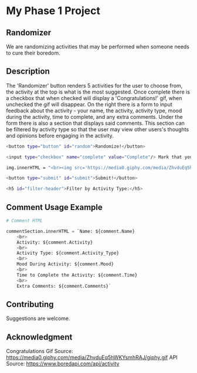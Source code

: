# My Phase 1 Project

## Randomizer

We are randomizing activities that may be performed when someone needs to cure their boredom.

## Description

The 'Randomizer' button renders 5 activities for the user to choose from, the activity at the top is what is the most suggested.
Once complete there is a checkbox that when checked will display a 'Congratulations!' gif, when unchecked the gif will disappear.
On the right there is a form to input feedback about the activity - your name, the activity, activity type, mood during the activity, time to complete, and any extra comments.
Under the form there is also a section that displays said comments. This section can be filtered by activity type so that the user may view other users's thoughts and opinions before engaging in the activity.

```bash
<button type="button" id="random">Randomize!</button>
```
```bash
<input type="checkbox" name="complete" value="Complete"/> Mark that you completed a task here!
```
```bash
img.innerHTML = "<br><img src='https://media0.giphy.com/media/ZhvduEq5hWKYsmhRAJ/giphy.gif' alt='Congratulations!'>"
```
```bash
<button type="submit" id="submit">Submit!</button>
```
```bash
<h5 id="filter-header">Filter by Activity Type:</h5>
```

## Comment Usage Example

```python
# Comment HTML

commentSection.innerHTML = `Name: ${comment.Name}
    <br>
    Activity: ${comment.Activity}
    <br>
    Activity Type: ${comment.Activity_Type}
    <br>
    Mood During Activity: ${comment.Mood}
    <br>
    Time to Complete the Activity: ${comment.Time}
    <br>
    Extra Comments: ${comment.Comments}`
```

## Contributing

Suggestions are welcome.

## Acknowledgment
Congratulations Gif Source: https://media0.giphy.com/media/ZhvduEq5hWKYsmhRAJ/giphy.gif
API Source: https://www.boredapi.com/api/activity